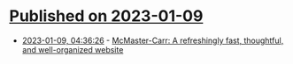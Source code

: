 # [Published on 2023-01-09](index.md)

* [2023-01-09, 04:36:26](https://news.ycombinator.com/item?id=34306793) - [McMaster-Carr: A refreshingly fast, thoughtful, and well-organized website](https://www.mcmaster.com/)
